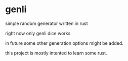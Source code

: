 # genli

simple random generator written in rust

right now only genli dice works

in future some other generation options might be added.

this project is mostly intented to learn some rust.

